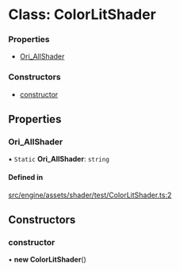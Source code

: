 # Class: ColorLitShader


### Properties

- [Ori\_AllShader](ColorLitShader.md#ori_allshader)

### Constructors

- [constructor](ColorLitShader.md#constructor)

## Properties

### Ori\_AllShader

▪ `Static` **Ori\_AllShader**: `string`

#### Defined in

[src/engine/assets/shader/test/ColorLitShader.ts:2](https://github.com/Orillusion/orillusion/blob/main/src/engine/assets/shader/test/ColorLitShader.ts#L2)

## Constructors

### constructor

• **new ColorLitShader**()
